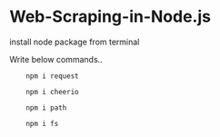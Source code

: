 # Web-Scraping-in-Node.js

install node package from terminal

Write below commands..

        npm i request
        
        npm i cheerio

        npm i path

        npm i fs
